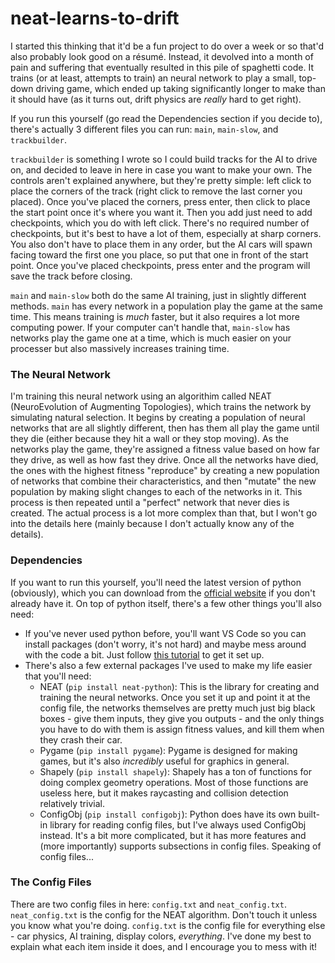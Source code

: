 # neat-learns-to-drift

I started this thinking that it'd be a fun project to do over a week or so that'd also probably look good on a résumé. Instead, it devolved into a month of pain and suffering that eventually resulted in this pile of spaghetti code. It trains (or at least, attempts to train) an neural network to play a small, top-down driving game, which ended up taking significantly longer to make than it should have (as it turns out, drift physics are *really* hard to get right).

If you run this yourself (go read the Dependencies section if you decide to), there's actually 3 different files you can run: `main`, `main-slow`, and `trackbuilder`. 

`trackbuilder` is something I wrote so I could build tracks for the AI to drive on, and decided to leave in here in case you want to make your own. The controls aren't explained anywhere, but they're pretty simple: left click to place the corners of the track (right click to remove the last corner you placed). Once you've placed the corners, press enter, then click to place the start point once it's where you want it. Then you add just need to add checkpoints, which you do with left click. There's no required number of checkpoints, but it's best to have a lot of them, especially at sharp corners. You also don't have to place them in any order, but the AI cars will spawn facing toward the first one you place, so put that one in front of the start point. Once you've placed checkpoints, press enter and the program will save the track before closing.

`main` and `main-slow` both do the same AI training, just in slightly different methods. `main` has every network in a population play the game at the same time. This means training is *much* faster, but it also requires a lot more computing power. If your computer can't handle that, `main-slow` has networks play the game one at a time, which is much easier on your processer but also massively increases training time.

### The Neural Network

I'm training this neural network using an algorithim called NEAT (NeuroEvolution of Augmenting Topologies), which trains the network by simulating natural selection. It begins by creating a population of neural networks that are all slightly different, then has them all play the game until they die (either because they hit a wall or they stop moving). As the networks play the game, they're assigned a fitness value based on how far they drive, as well as how fast they drive. Once all the networks have died, the ones with the highest fitness "reproduce" by creating a new population of networks that combine their characteristics, and then "mutate" the new population by making slight changes to each of the networks in it. This process is then repeated until a "perfect" network that never dies is created. The actual process is a lot more complex than that, but I won't go into the details here (mainly because I don't actually know any of the details).


### Dependencies

If you want to run this yourself, you'll need the latest version of python (obviously), which you can download from the [official website](https://www.python.org/downloads/) if you don't already have it. On top of python itself, there's a few other things you'll also need:
- If you've never used python before, you'll want VS Code so you can install packages (don't worry, it's not hard) and maybe mess around with the code a bit. Just follow [this tutorial](https://code.visualstudio.com/docs/python/python-tutorial) to get it set up.
- There's also a few external packages I've used to make my life easier that you'll need:
  - NEAT (`pip install neat-python`): This is the library for creating and training the neural networks. Once you set it up and point it at the config file, the networks themselves are pretty much just big black boxes - give them inputs, they give you outputs - and the only things you have to do with them is assign fitness values, and kill them when they crash their car.
  - Pygame (`pip install pygame`): Pygame is designed for making games, but it's also *incredibly* useful for graphics in general.
  - Shapely (`pip install shapely`): Shapely has a ton of functions for doing complex geometry operations. Most of those functions are useless here, but it makes raycasting and collision detection relatively trivial.
  - ConfigObj (`pip install configobj`): Python does have its own built-in library for reading config files, but I've always used ConfigObj instead. It's a bit more complicated, but it has more features and (more importantly) supports subsections in config files. Speaking of config files...
 
 ### The Config Files
 
 There are two config files in here: `config.txt` and `neat_config.txt`. `neat_config.txt` is the config for the NEAT algorithm. Don't touch it unless you know what you're doing. `config.txt` is the config file for everything else - car physics, AI training, display colors, *everything*. I've done my best to explain what each item inside it does, and I encourage you to mess with it!
